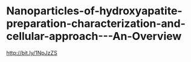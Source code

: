 # Nanoparticles-of-hydroxyapatite-preparation-characterization-and-cellular-approach---An-Overview
http://bit.ly/1NpJzZS
